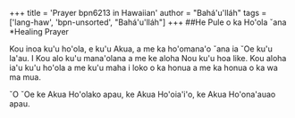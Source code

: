 +++
title = 'Prayer bpn6213 in Hawaiian'
author = "Bahá'u'lláh"
tags = ['lang-haw', 'bpn-unsorted', "Bahá'u'lláh"]
+++
##He Pule o ka Ho'ola ˇana
*Healing Prayer

Kou inoa ku'u ho'ola, e ku'u Akua, a me ka ho'omana'o ˇana ia ˇOe ku'u la'au. I Kou alo ku'u mana'olana a me ke aloha Nou ku'u hoa like.  Kou aloha ia'u ku'u ho'ola a me ku'u maha i loko o ka honua a me ka honua o ka wa ma mua.

ˇO ˇOe ke Akua Ho'olako apau, ke Akua Ho'oia'i'o, ke Akua Ho'ona'auao apau.
